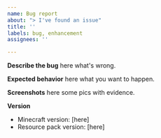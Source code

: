 ```yaml
---
name: Bug report
about: "> I've found an issue"
title: ''
labels: bug, enhancement
assignees: ''

---
```


**Describe the bug**
here what's wrong.

**Expected behavior**
here what you want to happen.

**Screenshots**
here some pics with evidence.

**Version**
- Minecraft version: [here]
- Resource pack version: [here]
